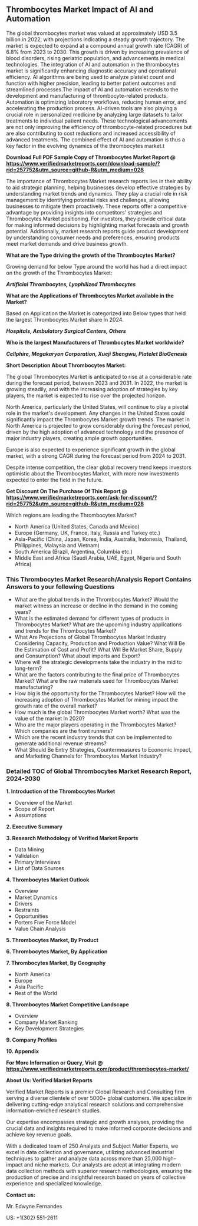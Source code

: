 <h2>Thrombocytes Market Impact of AI and Automation</h2>The global thrombocytes market was valued at approximately USD 3.5 billion in 2022, with projections indicating a steady growth trajectory. The market is expected to expand at a compound annual growth rate (CAGR) of 6.8% from 2023 to 2030. This growth is driven by increasing prevalence of blood disorders, rising geriatric population, and advancements in medical technologies. The integration of AI and automation in the thrombocytes market is significantly enhancing diagnostic accuracy and operational efficiency. AI algorithms are being used to analyze platelet count and function with higher precision, leading to better patient outcomes and streamlined processes.The impact of AI and automation extends to the development and manufacturing of thrombocyte-related products. Automation is optimizing laboratory workflows, reducing human error, and accelerating the production process. AI-driven tools are also playing a crucial role in personalized medicine by analyzing large datasets to tailor treatments to individual patient needs. These technological advancements are not only improving the efficiency of thrombocyte-related procedures but are also contributing to cost reductions and increased accessibility of advanced treatments. The combined effect of AI and automation is thus a key factor in the evolving dynamics of the thrombocytes market.t</p><p id="" class=""><strong>Download Full PDF Sample Copy of Thrombocytes Market Report @ <a href="https://www.verifiedmarketreports.com/download-sample/?rid=257752&utm_source=github-R&utm_medium=028" target="_blank">https://www.verifiedmarketreports.com/download-sample/?rid=257752&utm_source=github-R&utm_medium=028</a></strong></p><p>The importance of&nbsp;Thrombocytes Market research reports lies in their ability to aid strategic planning, helping businesses develop effective strategies by understanding market trends and dynamics. They play a crucial role in risk management by identifying potential risks and challenges, allowing businesses to mitigate them proactively. These reports offer a competitive advantage by providing insights into competitors' strategies and Thrombocytes Market positioning. For investors, they provide critical data for making informed decisions by highlighting market forecasts and growth potential. Additionally, market research reports guide product development by understanding consumer needs and preferences, ensuring products meet market demands and drive business growth.</p><p><strong>What are the&nbsp;Type driving the growth of the Thrombocytes Market?</strong></p><p id="" class="">Growing demand for below Type around the world has had a direct impact on the growth of the Thrombocytes Market:</p><em><strong>Artificial Thrombocytes, Lyophilized Thrombocytes</strong></em></p><strong>What are the&nbsp;Applications&nbsp;of Thrombocytes Market available in the Market?</strong></p><p id="" class="">Based on Application the Market is categorized into Below types that held the largest Thrombocytes Market share In 2024.</p><em><strong>Hospitals, Ambulatory Surgical Centers, Others</strong></em></p><strong>Who is the largest Manufacturers of Thrombocytes Market worldwide?</strong></p><p><em><strong>Cellphire, Megakaryon Corporation, Xueji Shengwu, Platelet BioGenesis</strong></em></p><p id="" class=""><strong>Short Description About Thrombocytes Market:</strong></p><p>The global Thrombocytes Market is anticipated to rise at a considerable rate during the forecast period, between 2023 and 2031. In 2022, the market is growing steadily, and with the increasing adoption of strategies by key players, the market is expected to rise over the projected horizon.</p><p>North America, particularly the United States, will continue to play a pivotal role in the market's development. Any changes in the United States could significantly impact the Thrombocytes Market growth trends. The market in North America is projected to grow considerably during the forecast period, driven by the high adoption of advanced technology and the presence of major industry players, creating ample growth opportunities.</p><p>Europe is also expected to experience significant growth in the global market, with a strong CAGR during the forecast period from 2024 to 2031.</p><p>Despite intense competition, the clear global recovery trend keeps investors optimistic about the Thrombocytes Market, with more new investments expected to enter the field in the future.</p><p id="" class=""><strong>Get Discount On The Purchase Of This Report @ <a href="https://www.verifiedmarketreports.com/ask-for-discount/?rid=257752&utm_source=github-R&utm_medium=028" target="_blank">https://www.verifiedmarketreports.com/ask-for-discount/?rid=257752&utm_source=github-R&utm_medium=028</a></strong></p>Which regions are leading the Thrombocytes Market?</p><ul><li>North America (United States, Canada and Mexico)</li><li>Europe (Germany, UK, France, Italy, Russia and Turkey etc.)</li><li>Asia-Pacific (China, Japan, Korea, India, Australia, Indonesia, Thailand, Philippines, Malaysia and Vietnam)</li><li>South America (Brazil, Argentina, Columbia etc.)</li><li>Middle East and Africa (Saudi Arabia, UAE, Egypt, Nigeria and South Africa)</li></ul><h3 id="" class="">This Thrombocytes Market Research/Analysis Report Contains Answers to your following Questions</h3><ul><li>What are the global trends in the Thrombocytes Market? Would the market witness an increase or decline in the demand in the coming years?</li><li>What is the estimated demand for different types of products in Thrombocytes Market? What are the upcoming industry applications and trends for the Thrombocytes Market?</li><li>What Are Projections of Global Thrombocytes Market Industry Considering Capacity, Production and Production Value? What Will Be the Estimation of Cost and Profit? What Will Be Market Share, Supply and Consumption? What about imports and Export?</li><li>Where will the strategic developments take the industry in the mid to long-term?</li><li>What are the factors contributing to the final price of Thrombocytes Market? What are the raw materials used for Thrombocytes Market manufacturing?</li><li>How big is the opportunity for the Thrombocytes Market? How will the increasing adoption of Thrombocytes Market for mining impact the growth rate of the overall market?</li><li>How much is the global Thrombocytes Market worth? What was the value of the market In 2020?</li><li>Who are the major players operating in the Thrombocytes Market? Which companies are the front runners?</li><li>Which are the recent industry trends that can be implemented to generate additional revenue streams?</li><li>What Should Be Entry Strategies, Countermeasures to Economic Impact, and Marketing Channels for Thrombocytes Market Industry?</li></ul><h3 id="" class="">Detailed TOC of Global Thrombocytes Market Research Report, 2024-2030</h3><p id="" class=""><strong>1. Introduction of the Thrombocytes Market</strong></p><ul><li>Overview of the Market</li><li>Scope of Report</li><li>Assumptions</li></ul><p id="" class=""><strong>2. Executive Summary</strong></p><p id="" class=""><strong>3. Research Methodology of Verified Market Reports</strong></p><ul><li>Data Mining</li><li>Validation</li><li>Primary Interviews</li><li>List of Data Sources</li></ul><p id="" class=""><strong>4. Thrombocytes Market Outlook</strong></p><ul><li>Overview</li><li>Market Dynamics</li><li>Drivers</li><li>Restraints</li><li>Opportunities</li><li>Porters Five Force Model</li><li>Value Chain Analysis</li></ul><p id="" class=""><strong>5. Thrombocytes Market, By Product</strong></p><p id="" class=""><strong>6. Thrombocytes Market, By Application</strong></p><p id="" class=""><strong>7. Thrombocytes Market, By Geography</strong></p><ul><li>North America</li><li>Europe</li><li>Asia Pacific</li><li>Rest of the World</li></ul><p id="" class=""><strong>8. Thrombocytes Market Competitive Landscape</strong></p><ul><li>Overview</li><li>Company Market Ranking</li><li>Key Development Strategies</li></ul><p id="" class=""><strong>9. Company Profiles</strong></p><p id="" class=""><strong>10. Appendix</strong></p><p id="" class=""><strong>For More Information or Query, Visit @ <a href="https://www.verifiedmarketreports.com/product/thrombocytes-market/" target="_blank">https://www.verifiedmarketreports.com/product/thrombocytes-market/</a></strong></p><p id="" class=""><strong>About Us: Verified Market Reports</strong></p><p id="" class="">Verified Market Reports is a premier Global Research and Consulting firm serving a diverse clientele of over 5000+ global customers. We specialize in delivering cutting-edge analytical research solutions and comprehensive information-enriched research studies.</p><p id="" class="">Our expertise encompasses strategic and growth analyses, providing the crucial data and insights required to make informed corporate decisions and achieve key revenue goals.</p><p id="" class="">With a dedicated team of 250 Analysts and Subject Matter Experts, we excel in data collection and governance, utilizing advanced industrial techniques to gather and analyze data across more than 25,000 high-impact and niche markets. Our analysts are adept at integrating modern data collection methods with superior research methodologies, ensuring the production of precise and insightful research based on years of collective experience and specialized knowledge.</p><p id="" class=""><strong>Contact us:</strong></p><p id="" class="">Mr. Edwyne Fernandes</p><p id="" class="">US: +1(302) 551-2611</p>